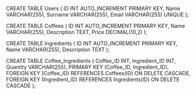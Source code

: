 CREATE TABLE Users (
    ID INT AUTO_INCREMENT PRIMARY KEY,
    Name VARCHAR(255),
    Surname VARCHAR(255),
    Email VARCHAR(255) UNIQUE
);

CREATE TABLE Coffees (
    ID INT AUTO_INCREMENT PRIMARY KEY,
    Name VARCHAR(255),
    Description TEXT,
    Price DECIMAL(10,2)
);

CREATE TABLE Ingredients (
    ID INT AUTO_INCREMENT PRIMARY KEY,
    Name VARCHAR(255),
    Description TEXT
);

CREATE TABLE Coffee_Ingredients (
    Coffee_ID INT,
    Ingredient_ID INT,
    Quantity VARCHAR(255),
    PRIMARY KEY (Coffee_ID, Ingredient_ID),
    FOREIGN KEY (Coffee_ID) REFERENCES Coffees(ID) ON DELETE CASCADE,
    FOREIGN KEY (Ingredient_ID) REFERENCES Ingredients(ID) ON DELETE CASCADE
);
